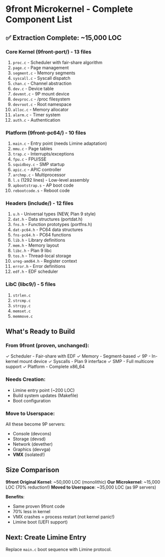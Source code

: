 # 9front Microkernel - Complete Component List

## ✅ Extraction Complete: ~15,000 LOC

### Core Kernel (9front-port/) - 13 files
1. `proc.c` - Scheduler with fair-share algorithm
2. `page.c` - Page management  
3. `segment.c` - Memory segments
4. `syscall.c` - Syscall dispatch
5. `chan.c` - Channel abstraction
6. `dev.c` - Device table
7. `devmnt.c` - 9P mount device
8. `devproc.c` - /proc filesystem
9. `devroot.c` - Root namespace
10. `alloc.c` - Memory allocator
11. `alarm.c` - Timer system
12. `auth.c` - Authentication

### Platform (9front-pc64/) - 10 files
1. `main.c` - Entry point (needs Limine adaptation)
2. `mmu.c` - Page tables
3. `trap.c` - Interrupts/exceptions
4. `fpu.c` - FPU/SSE
5. `squidboy.c` - SMP startup
6. `apic.c` - APIC controller
7. `archmp.c` - Multiprocessor
8. `l.s` (1292 lines) - Low-level assembly
9. `apbootstrap.s` - AP boot code
10. `rebootcode.s` - Reboot code

### Headers (include/) - 12 files
1. `u.h` - Universal types (NEW, Plan 9 style)
2. `dat.h` - Data structures (portdat.h)
3. `fns.h` - Function prototypes (portfns.h)
4. `dat-pc64.h` - PC64 data structures
5. `fns-pc64.h` - PC64 functions
6. `lib.h` - Library definitions
7. `mem.h` - Memory layout
8. `libc.h` - Plan 9 libc
9. `tos.h` - Thread-local storage
10. `ureg-amd64.h` - Register context
11. `error.h` - Error definitions
12. `edf.h` - EDF scheduler

### LibC (libc9/) - 5 files
1. `strlen.c`
2. `strcmp.c`
3. `strcpy.c`
4. `memset.c`
5. `memmove.c`

## What's Ready to Build

### From 9front (proven, unchanged):
✓ Scheduler - Fair-share with EDF
✓ Memory - Segment-based
✓ 9P - In-kernel mount device
✓ Syscalls - Plan 9 interface
✓ SMP - Full multicore support
✓ Platform - Complete x86_64

### Needs Creation:
- Limine entry point (~200 LOC)
- Build system updates (Makefile)
- Boot configuration

### Move to Userspace:
All these become 9P servers:
- Console (devcons)
- Storage (devsd)
- Network (devether)
- Graphics (devvga)
- **VMX** (isolated!)

## Size Comparison

**9front Original Kernel**: ~50,000 LOC (monolithic)
**Our Microkernel**: ~15,000 LOC (70% reduction!)
**Moved to Userspace**: ~35,000 LOC (as 9P servers)

**Benefits**:
- Same proven 9front code
- 70% less in kernel
- VMX crashes = process restart (not kernel panic!)
- Limine boot (UEFI support)

## Next: Create Limine Entry

Replace `main.c` boot sequence with Limine protocol.
